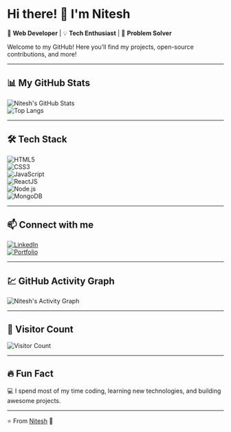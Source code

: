 # Hi there! 👋 I'm Nitesh  

🚀 **Web Developer** | 💡 **Tech Enthusiast** | 🎯 **Problem Solver**  

Welcome to my GitHub! Here you’ll find my projects, open-source contributions, and more!  

---

## 📊 My GitHub Stats  
![Nitesh's GitHub Stats](https://github-readme-stats.vercel.app/api?username=nitesh7488&show_icons=true&theme=tokyonight)  
![Top Langs](https://github-readme-stats.vercel.app/api/top-langs/?username=nitesh7488&layout=compact&theme=tokyonight)  

---

## 🛠 Tech Stack  
![HTML5](https://img.shields.io/badge/HTML5-E34F26?style=for-the-badge&logo=html5&logoColor=white)  
![CSS3](https://img.shields.io/badge/CSS3-1572B6?style=for-the-badge&logo=css3&logoColor=white)  
![JavaScript](https://img.shields.io/badge/JavaScript-F7DF1E?style=for-the-badge&logo=javascript&logoColor=black)  
![ReactJS](https://img.shields.io/badge/ReactJS-61DAFB?style=for-the-badge&logo=react&logoColor=black)  
![Node.js](https://img.shields.io/badge/Node.js-339933?style=for-the-badge&logo=node.js&logoColor=white)  
![MongoDB](https://img.shields.io/badge/MongoDB-4EA94B?style=for-the-badge&logo=mongodb&logoColor=white)  

---

## 📫 Connect with me  
[![LinkedIn](https://img.shields.io/badge/LinkedIn-0077B5?style=for-the-badge&logo=linkedin&logoColor=white)](https://www.linkedin.com/in/nitesh7488/)  
[![Portfolio](https://img.shields.io/badge/Portfolio-000000?style=for-the-badge&logo=web&logoColor=white)](https://yourportfolio.com)  

---

## 💹 GitHub Activity Graph  
![Nitesh's Activity Graph](https://github-readme-activity-graph.cyclic.app/graph?username=nitesh7488&theme=react-dark)  

---

## 💯 Visitor Count  
![Visitor Count](https://visitor-badge.laobi.icu/badge?page_id=nitesh7488.nitesh7488)  

---

## 🔥 Fun Fact  
💻 I spend most of my time coding, learning new technologies, and building awesome projects.  

---

⭐️ From [Nitesh](https://github.com/nitesh7488) 🚀
